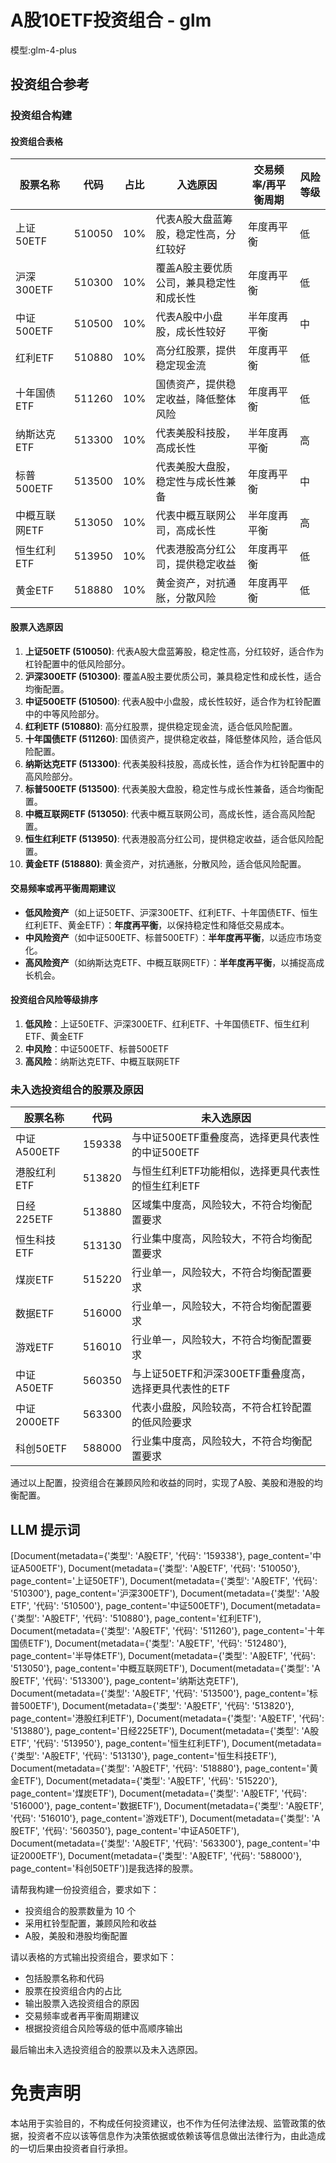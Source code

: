 # A股10ETF投资组合 - glm

模型:glm-4-plus

## 投资组合参考

### 投资组合构建

#### 投资组合表格

| 股票名称 | 代码 | 占比   | 入选原因 | 交易频率/再平衡周期 | 风险等级 |
|------------------|----------|--------|------------------------------------------------------------------|----------------------|----------|
| 上证50ETF| 510050   | 10%| 代表A股大盘蓝筹股，稳定性高，分红较好   | 年度再平衡   | 低   |
| 沪深300ETF   | 510300   | 10%| 覆盖A股主要优质公司，兼具稳定性和成长性 | 年度再平衡   | 低   |
| 中证500ETF   | 510500   | 10%| 代表A股中小盘股，成长性较好 | 半年度再平衡 | 中   |
| 红利ETF  | 510880   | 10%| 高分红股票，提供稳定现金流   | 年度再平衡   | 低   |
| 十年国债ETF  | 511260   | 10%| 国债资产，提供稳定收益，降低整体风险 | 年度再平衡   | 低   |
| 纳斯达克ETF  | 513300   | 10%| 代表美股科技股，高成长性 | 半年度再平衡 | 高   |
| 标普500ETF   | 513500   | 10%| 代表美股大盘股，稳定性与成长性兼备   | 年度再平衡   | 中   |
| 中概互联网ETF| 513050   | 10%| 代表中概互联网公司，高成长性 | 半年度再平衡 | 高   |
| 恒生红利ETF  | 513950   | 10%| 代表港股高分红公司，提供稳定收益 | 年度再平衡   | 低   |
| 黄金ETF  | 518880   | 10%| 黄金资产，对抗通胀，分散风险 | 年度再平衡   | 低   |

#### 股票入选原因

1. **上证50ETF (510050)**: 代表A股大盘蓝筹股，稳定性高，分红较好，适合作为杠铃配置中的低风险部分。
2. **沪深300ETF (510300)**: 覆盖A股主要优质公司，兼具稳定性和成长性，适合均衡配置。
3. **中证500ETF (510500)**: 代表A股中小盘股，成长性较好，适合作为杠铃配置中的中等风险部分。
4. **红利ETF (510880)**: 高分红股票，提供稳定现金流，适合低风险配置。
5. **十年国债ETF (511260)**: 国债资产，提供稳定收益，降低整体风险，适合低风险配置。
6. **纳斯达克ETF (513300)**: 代表美股科技股，高成长性，适合作为杠铃配置中的高风险部分。
7. **标普500ETF (513500)**: 代表美股大盘股，稳定性与成长性兼备，适合均衡配置。
8. **中概互联网ETF (513050)**: 代表中概互联网公司，高成长性，适合高风险配置。
9. **恒生红利ETF (513950)**: 代表港股高分红公司，提供稳定收益，适合低风险配置。
10. **黄金ETF (518880)**: 黄金资产，对抗通胀，分散风险，适合低风险配置。

#### 交易频率或再平衡周期建议

- **低风险资产**（如上证50ETF、沪深300ETF、红利ETF、十年国债ETF、恒生红利ETF、黄金ETF）：**年度再平衡**，以保持稳定性和降低交易成本。
- **中风险资产**（如中证500ETF、标普500ETF）：**半年度再平衡**，以适应市场变化。
- **高风险资产**（如纳斯达克ETF、中概互联网ETF）：**半年度再平衡**，以捕捉高成长机会。

#### 投资组合风险等级排序

1. **低风险**：上证50ETF、沪深300ETF、红利ETF、十年国债ETF、恒生红利ETF、黄金ETF
2. **中风险**：中证500ETF、标普500ETF
3. **高风险**：纳斯达克ETF、中概互联网ETF

### 未入选投资组合的股票及原因

| 股票名称 | 代码 | 未入选原因 |
|------------------|----------|----------------------------------------------------------------|
| 中证A500ETF  | 159338   | 与中证500ETF重叠度高，选择更具代表性的中证500ETF |
| 港股红利ETF  | 513820   | 与恒生红利ETF功能相似，选择更具代表性的恒生红利ETF   |
| 日经225ETF   | 513880   | 区域集中度高，风险较大，不符合均衡配置要求   |
| 恒生科技ETF  | 513130   | 行业集中度高，风险较大，不符合均衡配置要求   |
| 煤炭ETF  | 515220   | 行业单一，风险较大，不符合均衡配置要求   |
| 数据ETF  | 516000   | 行业单一，风险较大，不符合均衡配置要求   |
| 游戏ETF  | 516010   | 行业单一，风险较大，不符合均衡配置要求   |
| 中证A50ETF   | 560350   | 与上证50ETF和沪深300ETF重叠度高，选择更具代表性的ETF |
| 中证2000ETF  | 563300   | 代表小盘股，风险较高，不符合杠铃配置的低风险要求 |
| 科创50ETF| 588000   | 行业集中度高，风险较大，不符合均衡配置要求   |

通过以上配置，投资组合在兼顾风险和收益的同时，实现了A股、美股和港股的均衡配置。

## LLM 提示词

[Document(metadata={'类型': 'A股ETF', '代码': '159338'}, page_content='中证A500ETF'), Document(metadata={'类型': 'A股ETF', '代码': '510050'}, page_content='上证50ETF'), Document(metadata={'类型': 'A股ETF', '代码': '510300'}, page_content='沪深300ETF'), Document(metadata={'类型': 'A股ETF', '代码': '510500'}, page_content='中证500ETF'), Document(metadata={'类型': 'A股ETF', '代码': '510880'}, page_content='红利ETF'), Document(metadata={'类型': 'A股ETF', '代码': '511260'}, page_content='十年国债ETF'), Document(metadata={'类型': 'A股ETF', '代码': '512480'}, page_content='半导体ETF'), Document(metadata={'类型': 'A股ETF', '代码': '513050'}, page_content='中概互联网ETF'), Document(metadata={'类型': 'A股ETF', '代码': '513300'}, page_content='纳斯达克ETF'), Document(metadata={'类型': 'A股ETF', '代码': '513500'}, page_content='标普500ETF'), Document(metadata={'类型': 'A股ETF', '代码': '513820'}, page_content='港股红利ETF'), Document(metadata={'类型': 'A股ETF', '代码': '513880'}, page_content='日经225ETF'), Document(metadata={'类型': 'A股ETF', '代码': '513950'}, page_content='恒生红利ETF'), Document(metadata={'类型': 'A股ETF', '代码': '513130'}, page_content='恒生科技ETF'), Document(metadata={'类型': 'A股ETF', '代码': '518880'}, page_content='黄金ETF'), Document(metadata={'类型': 'A股ETF', '代码': '515220'}, page_content='煤炭ETF'), Document(metadata={'类型': 'A股ETF', '代码': '516000'}, page_content='数据ETF'), Document(metadata={'类型': 'A股ETF', '代码': '516010'}, page_content='游戏ETF'), Document(metadata={'类型': 'A股ETF', '代码': '560350'}, page_content='中证A50ETF'), Document(metadata={'类型': 'A股ETF', '代码': '563300'}, page_content='中证2000ETF'), Document(metadata={'类型': 'A股ETF', '代码': '588000'}, page_content='科创50ETF')]是我选择的股票。

请帮我构建一份投资组合，要求如下：

- 投资组合的股票数量为 10 个
- 采用杠铃型配置，兼顾风险和收益
- A股，美股和港股均衡配置

请以表格的方式输出投资组合，要求如下：

- 包括股票名称和代码
- 股票在投资组合内的占比
- 输出股票入选投资组合的原因
- 交易频率或者再平衡周期建议
- 根据投资组合风险等级的低中高顺序输出

最后输出未入选投资组合的股票以及未入选原因。

# 免责声明

本站用于实验目的，不构成任何投资建议，也不作为任何法律法规、监管政策的依据，投资者不应以该等信息作为决策依据或依赖该等信息做出法律行为，由此造成的一切后果由投资者自行承担。
